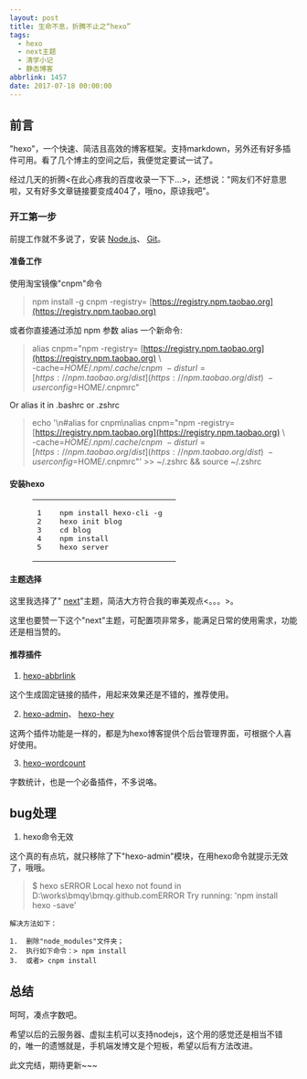 ```yaml
---
layout: post
title: 生命不息，折腾不止之“hexo”
tags:
  - hexo
  - next主题
  - 清学小记
  - 静态博客
abbrlink: 1457
date: 2017-07-18 00:00:00
---
```


<!-- build time:Sat Jun 23 2018 12:05:16 GMT+0800 (中国标准时间) -->

## [](#前言 "前言")前言

"hexo"，一个快速、简洁且高效的博客框架。支持markdown，另外还有好多插件可用。看了几个博主的空间之后，我便觉定要试一试了。

经过几天的折腾<在此心疼我的百度收录一下下...>，还想说："网友们不好意思啦，又有好多文章链接要变成404了，哦no，原谅我吧"。

### [](#开工第一步 "开工第一步")开工第一步

前提工作就不多说了，安装 [Node.js](http://nodejs.org/)、 [Git](http://git-scm.com/)。

#### [](#准备工作 "准备工作")准备工作

使用淘宝镜像"cnpm"命令
> npm install -g cnpm -registry= [https://registry.npm.taobao.org](https://registry.npm.taobao.org)

或者你直接通过添加 npm 参数 alias 一个新命令:
> alias cnpm="npm -registry= [https://registry.npm.taobao.org](https://registry.npm.taobao.org) \  
> -cache=$HOME/.npm/.cache/cnpm \  
> -disturl= [https://npm.taobao.org/dist](https://npm.taobao.org/dist) \  
> -userconfig=$HOME/.cnpmrc"

Or alias it in .bashrc or .zshrc
> echo '\n#alias for cnpm\nalias cnpm="npm -registry= [https://registry.npm.taobao.org](https://registry.npm.taobao.org) \  
> -cache=$HOME/.npm/.cache/cnpm \  
> -disturl= [https://npm.taobao.org/dist](https://npm.taobao.org/dist) \  
> -userconfig=$HOME/.cnpmrc"' >> ~/.zshrc && source ~/.zshrc

#### [](#安装hexo "安装hexo")安装hexo
<figure class="highlight cmd"><table><tr><td class="gutter"><pre><span class="line">1</span>  
<span class="line">2</span>  
<span class="line">3</span>  
<span class="line">4</span>  
<span class="line">5</span>  
</pre></td><td class="code"><pre><span class="line">npm install hexo-cli -g</span>  
<span class="line">hexo init blog</span>  
<span class="line"><span class="built_in">cd</span> blog</span>  
<span class="line">npm install</span>  
<span class="line">hexo server</span>  
</pre></td></tr></table></figure>

#### [](#主题选择 "主题选择")主题选择

这里我选择了" [next](http://theme-next.iissnan.com/)"主题，简洁大方符合我的审美观点<。。。>。

这里也要赞一下这个"next"主题，可配置项非常多，能满足日常的使用需求，功能还是相当赞的。

#### [](#推荐插件 "推荐插件")推荐插件

1.  [hexo-abbrlink](https://github.com/rozbo/hexo-abbrlink)

这个生成固定链接的插件，用起来效果还是不错的，推荐使用。

2.  [hexo-admin](https://github.com/jaredly/hexo-admin)、 [hexo-hey](https://github.com/nihgwu/hexo-hey)

这两个插件功能是一样的，都是为hexo博客提供个后台管理界面，可根据个人喜好使用。

3.  [hexo-wordcount](https://github.com/willin/hexo-wordcount)

字数统计，也是一个必备插件，不多说咯。

## [](#bug处理 "bug处理")bug处理

1.  hexo命令无效

这个真的有点坑，就只移除了下"hexo-admin"模块，在用hexo命令就提示无效了，哦哦。
> $ hexo sERROR Local hexo not found in D:\works\bmqy\bmqy.github.comERROR Try running: 'npm install hexo -save'

    解决方法如下：

    1.  删除"node_modules"文件夹；
    2.  执行如下命令：> npm install
    3.  或者> cnpm install

## [](#总结 "总结")总结

呵呵，凑点字数吧。

希望以后的云服务器、虚拟主机可以支持nodejs，这个用的感觉还是相当不错的，唯一的遗憾就是，手机端发博文是个短板，希望以后有方法改进。

此文完结，期待更新~~~
<!-- rebuild by neat -->